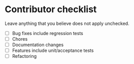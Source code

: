 # Contributor checklist

Leave anything that you believe does not apply unchecked.

- [ ] Bug fixes include regression tests
- [ ] Chores
- [ ] Documentation changes
- [ ] Features include unit/acceptance tests
- [ ] Refactoring
